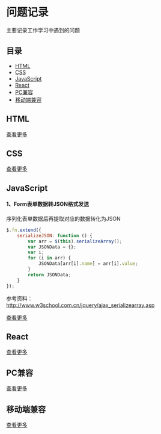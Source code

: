 问题记录
====
主要记录工作学习中遇到的问题  

目录
----
* [HTML](#html)
* [CSS](#css)
* [JavaScript](#javascript)
* [React](#react)
* [PC兼容](#pc兼容)
* [移动端兼容](#移动端兼容)

HTML
----
[查看更多](https://github.com/mevv/note/blob/master/HTML/html.md)

CSS
----
[查看更多](https://github.com/mevv/note/blob/master/CSS/css.md)

JavaScript
----
#### 1、Form表单数据转JSON格式发送
序列化表单数据后再提取对应的数据转化为JSON
```javascript
$.fn.extend({
    serializeJSON: function () {
        var arr = $(this).serializeArray();
        var JSONData = {};
        var i;
        for (i in arr) {
            JSONData[arr[i].name] = arr[i].value;
        }
        return JSONData;
    }
});
```
参考资料：<br>
http://www.w3school.com.cn/jquery/ajax_serializearray.asp  

[查看更多](https://github.com/mevv/note/blob/master/JavaScript/javascript.md)

React
----
[查看更多](https://github.com/mevv/note/blob/master/React/react.md)

PC兼容
----
[查看更多](https://github.com/mevv/note/blob/master/PC兼容/pc.md)

移动端兼容
----
[查看更多](https://github.com/mevv/note/blob/master/移动端兼容/mobile.md)



